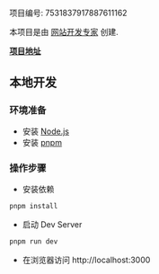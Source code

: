 # 

项目编号: 7531837917887611162

本项目是由 [网站开发专家](https://space.coze.cn/) 创建.

[**项目地址**](https://space.coze.cn/task/7531837917887611162)

## 本地开发

### 环境准备

- 安装 [Node.js](https://nodejs.org/en)
- 安装 [pnpm](https://pnpm.io/installation)

### 操作步骤

- 安装依赖

```sh
pnpm install
```

- 启动 Dev Server

```sh
pnpm run dev
```

- 在浏览器访问 http://localhost:3000
